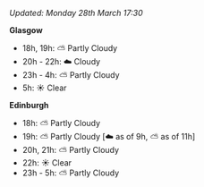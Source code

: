 *Updated: Monday 28th March 17:30*

**Glasgow**

* 18h, 19h: :partly_sunny: Partly Cloudy
* 20h - 22h: :cloud: Cloudy
* 23h - 4h: :partly_sunny: Partly Cloudy
* 5h: :sunny: Clear

**Edinburgh**

* 18h: :partly_sunny: Partly Cloudy
* 19h: :partly_sunny: Partly Cloudy [:cloud: as of 9h, :partly_sunny: as of 11h]
* 20h, 21h: :partly_sunny: Partly Cloudy
* 22h: :sunny: Clear
* 23h - 5h: :partly_sunny: Partly Cloudy
